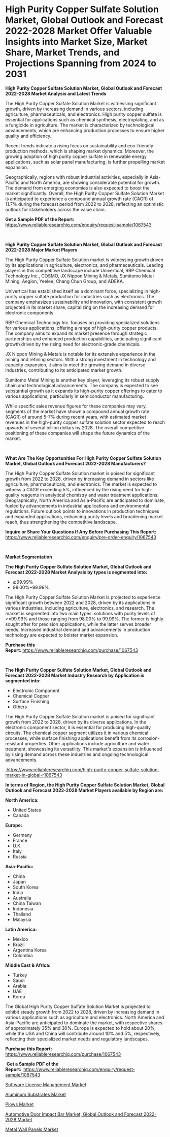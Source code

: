 <p><h1>High Purity Copper Sulfate Solution Market, Global Outlook and Forecast 2022-2028 Market Offer Valuable Insights into Market Size, Market Share, Market Trends, and Projections Spanning from 2024 to 2031</h1></p><p><strong>High Purity Copper Sulfate Solution Market, Global Outlook and Forecast 2022-2028 Market Analysis and Latest Trends</strong></p>
<p><p>The High Purity Copper Sulfate Solution Market is witnessing significant growth, driven by increasing demand in various sectors, including agriculture, pharmaceuticals, and electronics. High purity copper sulfate is essential for applications such as chemical synthesis, electroplating, and as a fungicide in agriculture. The market is characterized by technological advancements, which are enhancing production processes to ensure higher quality and efficiency.</p><p>Recent trends indicate a rising focus on sustainability and eco-friendly production methods, which is shaping market dynamics. Moreover, the growing adoption of high purity copper sulfate in renewable energy applications, such as solar panel manufacturing, is further propelling market expansion. </p><p>Geographically, regions with robust industrial activities, especially in Asia-Pacific and North America, are showing considerable potential for growth. The demand from emerging economies is also expected to boost the market significantly. Overall, the High Purity Copper Sulfate Solution Market is anticipated to experience a compound annual growth rate (CAGR) of 11.7% during the forecast period from 2022 to 2028, reflecting an optimistic outlook for stakeholders across the value chain.</p></p>
<p><strong>Get a Sample PDF of the Report:&nbsp;</strong> <a href="https://www.reliableresearchiq.com/enquiry/request-sample/1067543">https://www.reliableresearchiq.com/enquiry/request-sample/1067543</a></p>
<p>&nbsp;</p>
<p><strong>High Purity Copper Sulfate Solution Market, Global Outlook and Forecast 2022-2028 Major Market Players</strong></p>
<p><p>The High Purity Copper Sulfate Solution market is witnessing growth driven by its applications in agriculture, electronics, and pharmaceuticals. Leading players in this competitive landscape include Univertical, RBP Chemical Technology Inc., COSMO, JX Nippon Mining & Metals, Sumitomo Metal Mining, Aegion, Yeelee, Chang Chun Group, and ADEKA.</p><p>Univertical has established itself as a dominant force, specializing in high-purity copper sulfate production for industries such as electronics. The company emphasizes sustainability and innovation, with consistent growth projected in its market share, capitalizing on the increasing demand for electronic components.</p><p>RBP Chemical Technology Inc. focuses on providing specialized solutions for various applications, offering a range of high-purity copper products. The company aims to expand its market presence through strategic partnerships and enhanced production capabilities, anticipating significant growth driven by the rising need for electronic-grade chemicals.</p><p>JX Nippon Mining & Metals is notable for its extensive experience in the mining and refining sectors. With a strong investment in technology and capacity expansion, it aims to meet the growing demand in diverse industries, contributing to its anticipated market growth.</p><p>Sumitomo Metal Mining is another key player, leveraging its robust supply chain and technological advancements. The company is expected to see substantial growth as it expands its high-purity copper offerings to cater to various applications, particularly in semiconductor manufacturing.</p><p>While specific sales revenue figures for these companies may vary, segments of the market have shown a compound annual growth rate (CAGR) of around 5-7% during recent years, with estimated market revenues in the high-purity copper sulfate solution sector expected to reach upwards of several billion dollars by 2028. The overall competitive positioning of these companies will shape the future dynamics of the market.</p></p>
<p>&nbsp;</p>
<p><strong>What Are The Key Opportunities For High Purity Copper Sulfate Solution Market, Global Outlook and Forecast 2022-2028 Manufacturers?</strong></p>
<p><p>The High Purity Copper Sulfate Solution market is poised for significant growth from 2022 to 2028, driven by increasing demand in sectors like agriculture, pharmaceuticals, and electronics. The market is expected to witness a CAGR exceeding 5%, influenced by the rising need for high-quality reagents in analytical chemistry and water treatment applications. Geographically, North America and Asia-Pacific are anticipated to dominate, fueled by advancements in industrial applications and environmental regulations. Future outlook points to innovations in production techniques and expanded applications, enhancing purity levels and broadening market reach, thus strengthening the competitive landscape.</p></p>
<p><strong>Inquire or Share Your Questions If Any Before Purchasing This Report:</strong> <a href="https://www.reliableresearchiq.com/enquiry/pre-order-enquiry/1067543">https://www.reliableresearchiq.com/enquiry/pre-order-enquiry/1067543</a></p>
<p>&nbsp;</p>
<p><strong>Market Segmentation</strong></p>
<p><strong>The High Purity Copper Sulfate Solution Market, Global Outlook and Forecast 2022-2028 Market Analysis by types is segmented into:</strong></p>
<p><ul><li>≧99.99%</li><li>98.00%~99.99%</li></ul></p>
<p><p>The High Purity Copper Sulfate Solution Market is projected to experience significant growth between 2022 and 2028, driven by its applications in various industries, including agriculture, electronics, and research. The market is segmented into two main types: solutions with purity levels of >=99.99% and those ranging from 98.00% to 99.99%. The former is highly sought after for precision applications, while the latter serves broader needs. Increased industrial demand and advancements in production technology are expected to bolster market expansion.</p></p>
<p><strong>Purchase this Report:&nbsp;</strong><a href="https://www.reliableresearchiq.com/purchase/1067543">https://www.reliableresearchiq.com/purchase/1067543</a></p>
<p>&nbsp;</p>
<p><strong>The High Purity Copper Sulfate Solution Market, Global Outlook and Forecast 2022-2028 Market Industry Research by Application is segmented into:</strong></p>
<p><ul><li>Electronic Component</li><li>Chemical Copper</li><li>Surface Finishing</li><li>Others</li></ul></p>
<p><p>The High Purity Copper Sulfate Solution market is poised for significant growth from 2022 to 2028, driven by its diverse applications. In the electronic component sector, it is essential for producing high-quality circuits. The chemical copper segment utilizes it in various chemical processes, while surface finishing applications benefit from its corrosion-resistant properties. Other applications include agriculture and water treatment, showcasing its versatility. This market's expansion is influenced by rising demand across these industries and ongoing technological advancements.</p></p>
<p><a href="https://www.reliableresearchiq.com/high-purity-copper-sulfate-solution-market-in-global-r1067543">&nbsp;https://www.reliableresearchiq.com/high-purity-copper-sulfate-solution-market-in-global-r1067543</a></p>
<p><strong>In terms of Region, the High Purity Copper Sulfate Solution Market, Global Outlook and Forecast 2022-2028 Market Players available by Region are:</strong></p>
<p>
    <p> <strong> North America: </strong>
        <ul>
            <li>United States</li>
            <li>Canada</li>
        </ul>
        </p> 
    <p> <strong> Europe: </strong>
        <ul>
            <li>Germany</li>
            <li>France</li>
            <li>U.K.</li>
            <li>Italy</li>
            <li>Russia</li>
        </ul>
        </p> 
    <p> <strong> Asia-Pacific: </strong>
        <ul>
            <li>China</li>
            <li>Japan</li>
            <li>South Korea</li>
            <li>India</li>
            <li>Australia</li>
            <li>China Taiwan</li>
            <li>Indonesia</li>
            <li>Thailand</li>
            <li>Malaysia</li>
        </ul>
        </p> 
    <p> <strong> Latin America: </strong>
        <ul>
            <li>Mexico</li>
            <li>Brazil</li>
            <li>Argentina Korea</li>
            <li>Colombia</li>
        </ul>
        </p> 
    <p> <strong> Middle East & Africa: </strong>
        <ul>
            <li>Turkey</li>
            <li>Saudi</li>
            <li>Arabia</li>
            <li>UAE</li>
            <li>Korea</li>
        </ul>
    </p>
    </p>
<p><p>The Global High Purity Copper Sulfate Solution Market is projected to exhibit steady growth from 2022 to 2028, driven by increasing demand in various applications such as agriculture and electronics. North America and Asia-Pacific are anticipated to dominate the market, with respective shares of approximately 35% and 30%. Europe is expected to hold about 20%, while the USA and China will contribute around 10% and 5%, respectively, reflecting their specialized market needs and regulatory landscapes.</p></p>
<p><strong>Purchase this Report: </strong><a href="https://www.reliableresearchiq.com/purchase/1067543">https://www.reliableresearchiq.com/purchase/1067543</a></p>
<p>&nbsp;<strong>Get a Sample PDF of the Report:&nbsp;&nbsp;</strong><a href="https://www.reliableresearchiq.com/enquiry/request-sample/1067543">https://www.reliableresearchiq.com/enquiry/request-sample/1067543</a></p>
<p><strong></strong></p>
<p><p><a href="https://www.linkedin.com/pulse/charting-future-comprehensive-analysis-global-software-license-wb6ke?trackingId=1qVKuxYZQPy7TM2VEykNrA%3D%3D">Software License Management Market</a></p><p><a href="https://issuu.com/reportprime-2/docs/aluminum-substrates-market-size-203_ae0539e11ac96d">Aluminum Substrates Market</a></p><p><a href="https://medium.com/@cesailson56547/the-plows-industry-analysis-report-offers-a-comprehensive-and-current-examination-of-the-market-7d1718dc8a74">Plows Market</a></p><p><a href="https://github.com/RogerBennett414/Market-Research-Report-List-1/blob/main/automotive-door-impact-bar-market-global-outlook-and-forecast-2022-2028-market.md">Automotive Door Impact Bar Market, Global Outlook and Forecast 2022-2028 Market</a></p><p><a href="https://issuu.com/reportprime-2/docs/metal-wall-panels-market-size-2030._8bf0de87a593ff">Metal Wall Panels Market</a></p></p>